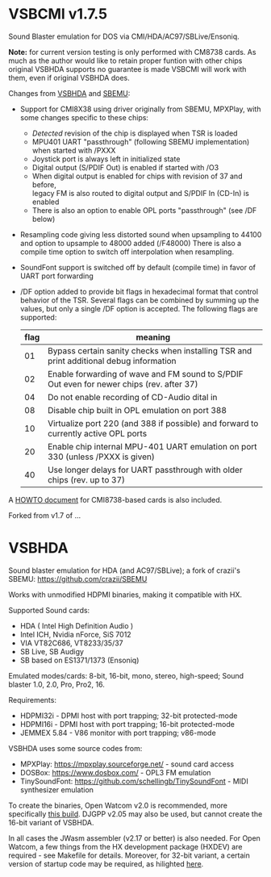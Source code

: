 # VSBCMI v1.7.5

Sound Blaster emulation for DOS via CMI/HDA/AC97/SBLive/Ensoniq.

__Note:__ for current version testing is only performed with CM8738 cards. 
          As much as the author would like to retain proper funtion with other chips original VSBHDA supports 
          no guarantee is made VSBCMI will work with them, even if original VSBHDA does.

Changes from [VSBHDA](https://github.com/Baron-von-Riedesel/VSBHDA) and [SBEMU](https://github.com/crazii/SBEMU):
 * Support for CMI8X38 using driver originally from SBEMU, MPXPlay, with some changes specific to these chips:
    * _Detected_ revision of the chip is displayed when TSR is loaded
    * MPU401 UART "passthrough" (following SBEMU implementation) when started with /PXXX
    * Joystick port is always left in initialized state 
    * Digital output (S/PDIF Out) is enabled if started with /O3
    * When digital output is enabled for chips with revision of 37 and before,   
      legacy FM is also routed to digital output and S/PDIF In (CD-In) is enabled
    * There is also an option to enable OPL ports "passthrough" (see /DF below)  
 * Resampling code giving less distorted sound when upsampling to 44100 
   and option to upsample to 48000 added (/F48000) 
   There is also a compile time option to switch off interpolation when resampling.
 * SoundFont support is switched off by default (compile time) in favor of UART port forwarding
 * /DF option added to provide bit flags in hexadecimal format that control behavior of the TSR. 
   Several flags can be combined by summing up the values, but only a single /DF option is accepted.
   The following flags are supported:
   
   | flag   | meaning
   |--------|------------------------------------------------------------------------------------------|
   | 01     | Bypass certain sanity checks when installing TSR and print additional debug information  |
   | 02     | Enable forwarding of wave and FM sound to S/PDIF Out even for newer chips (rev. after 37)|
   | 04     | Do not enable recording of CD-Audio dital in                                             |
   | 08     | Disable chip built in OPL emulation on port 388                                          |
   | 10     | Virtualize port 220 (and 388 if possible) and forward to currently active OPL ports      |
   | 20     | Enable chip internal MPU-401 UART emulation on port 330 (unless /PXXX is given)          |
   | 40     | Use longer delays for UART passthrough with older chips (rev. up to 37)                  |

A [HOWTO document](/HOWTO/CM8738-howto.md) for CMI8738-based cards is also included.

Forked from v1.7 of ...

# VSBHDA
Sound blaster emulation for HDA (and AC97/SBLive); a fork of crazii's SBEMU: https://github.com/crazii/SBEMU

Works with unmodified HDPMI binaries, making it compatible with HX.

Supported Sound cards:
 * HDA ( Intel High Definition Audio )
 * Intel ICH, Nvidia nForce, SiS 7012
 * VIA VT82C686, VT8233/35/37
 * SB Live, SB Audigy
 * SB based on ES1371/1373 (Ensoniq)

Emulated modes/cards:
8-bit, 16-bit, mono, stereo, high-speed;
Sound blaster 1.0, 2.0, Pro, Pro2, 16.

Requirements:
 * HDPMI32i - DPMI host with port trapping; 32-bit protected-mode
 * HDPMI16i - DPMI host with port trapping; 16-bit protected-mode
 * JEMMEX 5.84 - V86 monitor with port trapping; v86-mode
 
VSBHDA uses some source codes from:
 * MPXPlay: https://mpxplay.sourceforge.net/ - sound card access
 * DOSBox: https://www.dosbox.com/ - OPL3 FM emulation
 * TinySoundFont: https://github.com/schellingb/TinySoundFont - MIDI synthesizer emulation

To create the binaries, Open Watcom v2.0 is recommended, more specifically
[this build](https://github.com/open-watcom/open-watcom-v2/releases/tag/2024-02-02-Build).
DJGPP v2.05 may also be used, but cannot create the 16-bit variant of VSBHDA.

In all cases the JWasm assembler (v2.17 or better) is also needed.
For Open Watcom, a few things from the HX development package (HXDEV)
are required - see Makefile for details. Moreover, for 32-bit variant, 
a certain version of startup code may be required, as hilighted 
[here](https://github.com/Baron-von-Riedesel/VSBHDA/issues/40#issuecomment-3062018190).

